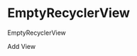 # EmptyRecyclerView
EmptyRecyclerView


Add View
 <pre>
 <com.example.emptyrecyclerview.EmptyRecyclerView
            android:id="@+id/recyclerView"
            android:layout_width="match_parent"
            android:layout_height="match_parent">
 </pre>
